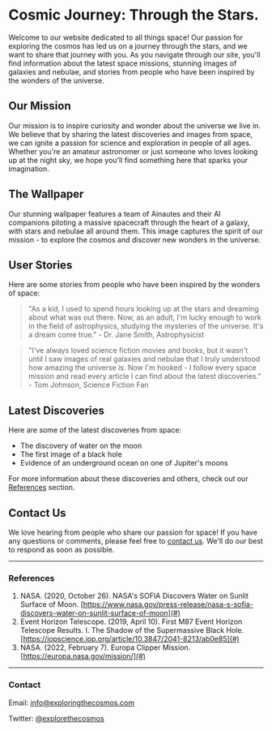 <!--
Write me content for website with wallpaper which alt text is:

"A team of Ainautes and their AI companions piloting a massive spacecraft through the heart of a galaxy, with stars and nebulae all around them."

The name/title of the page should not be 1:1 copy of the alt text but rather a real content of the website which is using this wallpaper.

- Use markdown format
- Start with the heading
- The content should look like a real website
- Include real sections like references, contact, user stories, etc. use things relevant to the page purpose.
- Feel free to use structure like headings, bullets, numbering, blockquotes, paragraphs, horizontal lines, etc.
- You can use formatting like bold or _italic_
- You can include UTF-8 emojis
- Links should be only #hash anchors (and you can refer to the document itself)
- Do not include images
-->

<!--font:Montserrat-->

# Cosmic Journey: Through the Stars.

Welcome to our website dedicated to all things space! Our passion for exploring the cosmos has led us on a journey through the stars, and we want to share that journey with you. As you navigate through our site, you'll find information about the latest space missions, stunning images of galaxies and nebulae, and stories from people who have been inspired by the wonders of the universe.

## Our Mission

Our mission is to inspire curiosity and wonder about the universe we live in. We believe that by sharing the latest discoveries and images from space, we can ignite a passion for science and exploration in people of all ages. Whether you're an amateur astronomer or just someone who loves looking up at the night sky, we hope you'll find something here that sparks your imagination.

## The Wallpaper

Our stunning wallpaper features a team of Ainautes and their AI companions piloting a massive spacecraft through the heart of a galaxy, with stars and nebulae all around them. This image captures the spirit of our mission - to explore the cosmos and discover new wonders in the universe.

## User Stories

Here are some stories from people who have been inspired by the wonders of space:

> "As a kid, I used to spend hours looking up at the stars and dreaming about what was out there. Now, as an adult, I'm lucky enough to work in the field of astrophysics, studying the mysteries of the universe. It's a dream come true." - Dr. Jane Smith, Astrophysicist

> "I've always loved science fiction movies and books, but it wasn't until I saw images of real galaxies and nebulae that I truly understood how amazing the universe is. Now I'm hooked - I follow every space mission and read every article I can find about the latest discoveries." - Tom Johnson, Science Fiction Fan

## Latest Discoveries

Here are some of the latest discoveries from space:

-   The discovery of water on the moon
-   The first image of a black hole
-   Evidence of an underground ocean on one of Jupiter's moons

For more information about these discoveries and others, check out our [References](#references) section.

## Contact Us

We love hearing from people who share our passion for space! If you have any questions or comments, please feel free to [contact us](#contact). We'll do our best to respond as soon as possible.

---

### References

1. NASA. (2020, October 26). NASA's SOFIA Discovers Water on Sunlit Surface of Moon. [https://www.nasa.gov/press-release/nasa-s-sofia-discovers-water-on-sunlit-surface-of-moon](#)
2. Event Horizon Telescope. (2019, April 10). First M87 Event Horizon Telescope Results. I. The Shadow of the Supermassive Black Hole. [https://iopscience.iop.org/article/10.3847/2041-8213/ab0e85](#)
3. NASA. (2022, February 7). Europa Clipper Mission. [https://europa.nasa.gov/mission/](#)

---

### Contact

Email: info@exploringthecosmos.com

Twitter: [@explorethecosmos](#)
